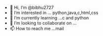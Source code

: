 - 👋 Hi, I’m @bibhu2727
- 👀 I’m interested in ... python,java,c,html,css
- 🌱 I’m currently learning ...c and python
- 💞️ I’m looking to collaborate on ...
- 📫 How to reach me ...mail

<!---
bibhu2727/bibhu2727 is a ✨ special ✨ repository because its `README.md` (this file) appears on your GitHub profile.
You can click the Preview link to take a look at your changes.
--->
